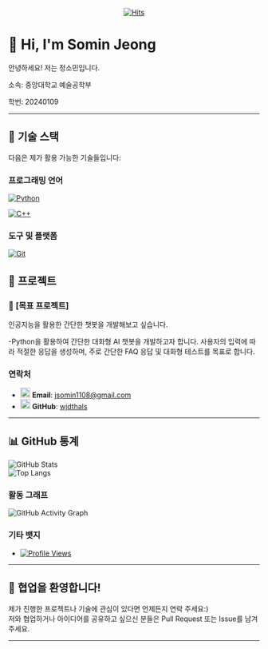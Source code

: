 <div align="center">
  
[![Hits](https://hits.seeyoufarm.com/api/count/incr/badge.svg?url=https%3A%2F%2Fgithub.com%2Fgjbae1212%2Fhit-counter&count_bg=%2379C83D&title_bg=%23858585&icon=&icon_color=%23E7E7E7&title=hits&edge_flat=false)](https://hits.seeyoufarm.com)

</div>

# 👋 Hi, I'm Somin Jeong 

안녕하세요! 저는 정소민입니다.

소속: 중앙대학교 예술공학부

학번: 20240109

---

## 🌟 **기술 스택**  
다음은 제가 활용 가능한 기술들입니다:  

### **프로그래밍 언어**  
[![Python](https://img.shields.io/badge/Python-3776AB?style=flat&logo=python&logoColor=white)](https://www.python.org/)

 
[![C++](https://img.shields.io/badge/C++-00599C?style=flat&logo=c%2B%2B&logoColor=white)](https://en.cppreference.com/)


### **도구 및 플랫폼**  
[![Git](https://img.shields.io/badge/Git-F05032?style=flat&logo=git&logoColor=white)](https://git-scm.com/)


## 🚀 **프로젝트**  
### 📌 **[목표 프로젝트]**  
인공지능을 활용한 간단한 챗봇을 개발해보고 싶습니다.

-Python을 활용하여 간단한 대화형 AI 챗봇을 개발하고자 합니다. 사용자의 입력에 따라 적절한 응답을 생성하며, 주로 간단한 FAQ 응답 및 대화형 테스트를 목표로 합니다.

### **연락처**  
- <a href="mailto:jsomin1108@gmail.com"><img src="https://img.icons8.com/color/48/000000/gmail-new.png" alt="Email" width="20"/></a> **Email**: [jsomin1108@gmail.com](mailto:jsomin1108@gmail.com)  
- <a href="https://github.com/wjdthals"><img src="https://img.icons8.com/material-outlined/48/000000/github.png" alt="GitHub" width="20"/></a> **GitHub**: [wjdthals](https://github.com/wjdthals) 

---

## 📊 **GitHub 통계**  
![GitHub Stats](https://github-readme-stats.vercel.app/api?username=wjdthals&show_icons=true&theme=radical)  
![Top Langs](https://github-readme-stats.vercel.app/api/top-langs/?username=wjdthals&layout=compact&theme=radical)  

### **활동 그래프**
![GitHub Activity Graph](https://github-readme-activity-graph.vercel.app/graph?username=wjdthals&bg_color=1d2a3a&color=9cf&line=f09&point=51e6f4&area=true&hide_border=true)

### **기타 뱃지**
- [![Profile Views](https://komarev.com/ghpvc/?username=wjdthals&style=flat-square&color=blue)](https://github.com/wjdthals)

---

## 🤝 **협업을 환영합니다!**  
제가 진행한 프로젝트나 기술에 관심이 있다면 언제든지 연락 주세요:)  
저와 협업하거나 아이디어를 공유하고 싶으신 분들은 Pull Request 또는 Issue를 남겨주세요.  

---
